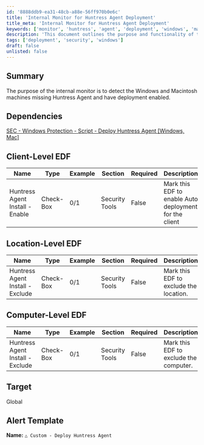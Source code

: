 ```yaml
---
id: '8888ddb9-ea31-48cb-a88e-56ff970b0e6c'
title: 'Internal Monitor for Huntress Agent Deployment'
title_meta: 'Internal Monitor for Huntress Agent Deployment'
keywords: ['monitor', 'huntress', 'agent', 'deployment', 'windows', 'macintosh']
description: 'This document outlines the purpose and functionality of the internal monitor designed to detect Windows and Macintosh machines that are missing the Huntress Agent and have deployment enabled. It includes details on dependencies, client-level, location-level, and computer-level EDFs, as well as the alert template for deploying the Huntress Agent.'
tags: ['deployment', 'security', 'windows']
draft: false
unlisted: false
---
```

## Summary

The purpose of the internal monitor is to detect the Windows and Macintosh machines missing Huntress Agent and have deployment enabled.

## Dependencies

[SEC - Windows Protection - Script - Deploy Huntress Agent [Windows, Mac]](<../scripts/Deploy Huntress Agent Windows, Mac.md>)

## Client-Level EDF

| Name                          | Type      | Example | Section        | Required | Description                                          |
|-------------------------------|-----------|---------|----------------|----------|------------------------------------------------------|
| Huntress Agent Install - Enable | Check-Box | 0/1     | Security Tools | False    | Mark this EDF to enable Auto deployment for the client |

## Location-Level EDF

| Name                          | Type      | Example | Section        | Required | Description                                      |
|-------------------------------|-----------|---------|----------------|----------|--------------------------------------------------|
| Huntress Agent Install - Exclude | Check-Box | 0/1     | Security Tools | False    | Mark this EDF to exclude the location.           |

## Computer-Level EDF

| Name                          | Type      | Example | Section        | Required | Description                                      |
|-------------------------------|-----------|---------|----------------|----------|--------------------------------------------------|
| Huntress Agent Install - Exclude | Check-Box | 0/1     | Security Tools | False    | Mark this EDF to exclude the computer.           |

## Target

Global

## Alert Template

**Name:** `△ Custom - Deploy Huntress Agent`














